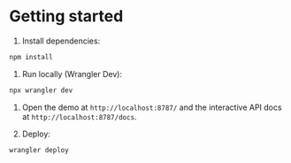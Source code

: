 # Getting started

1. Install dependencies:

```bash
npm install
```

1. Run locally (Wrangler Dev):

```bash
npx wrangler dev
```

1. Open the demo at `http://localhost:8787/` and the interactive API docs at `http://localhost:8787/docs`.

1. Deploy:

```bash
wrangler deploy
```
